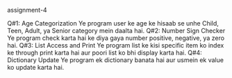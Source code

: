  assignment-4

 
Q#1: Age Categorization
Ye program user ke age ke hisaab se unhe Child, Teen, Adult, ya Senior category mein daalta hai.
Q#2: Number Sign Checker
Ye program check karta hai ke diya gaya number positive, negative, ya zero hai.
Q#3: List Access and Print
Ye program list ke kisi specific item ko index ke through print karta hai aur poori list ko bhi display karta hai.
Q#4: Dictionary Update
Ye program ek dictionary banata hai aur usmein ek value ko update karta hai.
